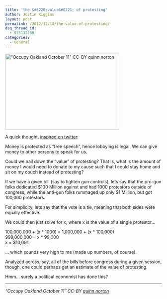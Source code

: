 ```yaml
---
title: 'the &#8220;value&#8221; of protesting'
author: Justin Kiggins
layout: post
permalink: /2012/12/14/the-value-of-protesting/
dsq_thread_id:
  - 975132268
categories:
  - General
---
```

<img class="wp-image-366 alignright" alt="&quot;Occupy Oakland October 11&quot; CC-BY quinn norton" src="http://blog.justinkiggins.com/wp-content/uploads/2012/12/occupy_oakland-524x349.jpg" width="367" height="244" />

A quick thought, [inspired on twitter][1]:

Money is protected as &#8220;free speech&#8221;, hence lobbying is legal. We can give money to other persons to speak for us.

Could we nail down the &#8220;value&#8221; of protesting? That is, what is the amount of money I would need to donate to my cause such that I could stay home and sit on my couch instead of protesting?

If we have a given bill (say to tighten gun controls), lets say that the pro-gun folks dedicated $100 Million against and had 1000 protestors outside of congress, while the anti-gun folks rummaged up only $1 Million, but got 100,000 protestors.

For simplicity, lets say that the vote is a tie, meaning that both sides were equally effective.

We could then just solve for x, where x is the value of a single protestor…

100,000,000 + (x \* 1000) = 1,000,000 + (x \* 100,000)  
999,000,000 = x * 99,000  
x = $10,091

… which sounds very high to me (made up numbers, of course).

Analyzed across, say, all of the bills before congress during a given session, though, one could perhaps get an estimate of the value of protesting.

Hmm&#8230; surely a political economist has done this?

* * *

*&#8220;Occupy Oakland October 11&#8243; CC-BY [quinn norton][2]*

 [1]: https://twitter.com/neuromusic/status/279746575864053760
 [2]: http://www.flickr.com/photos/quinn/7306463082/
